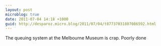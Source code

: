 ```yaml
---
layout: post
microblog: true
date: 2011-07-04 14:18 +1000
guid: http://desparoz.micro.blog/2011/07/04/t87737031807086592.html
---
```

The queuing system at the Melbourne Museum is crap. Poorly done
